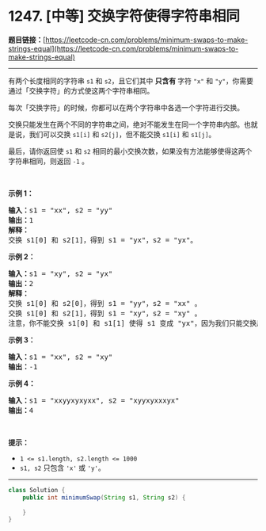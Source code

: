 # 1247. [中等] 交换字符使得字符串相同

**题目链接：**[https://leetcode-cn.com/problems/minimum-swaps-to-make-strings-equal](https://leetcode-cn.com/problems/minimum-swaps-to-make-strings-equal)

---

<div class="content__1Y2H">
 <div class="notranslate">
  <p>有两个长度相同的字符串&nbsp;<code>s1</code> 和&nbsp;<code>s2</code>，且它们其中&nbsp;<strong>只含有</strong>&nbsp;字符&nbsp;<code>"x"</code> 和&nbsp;<code>"y"</code>，你需要通过「交换字符」的方式使这两个字符串相同。</p> 
  <p>每次「交换字符」的时候，你都可以在两个字符串中各选一个字符进行交换。</p> 
  <p>交换只能发生在两个不同的字符串之间，绝对不能发生在同一个字符串内部。也就是说，我们可以交换&nbsp;<code>s1[i]</code> 和&nbsp;<code>s2[j]</code>，但不能交换&nbsp;<code>s1[i]</code> 和&nbsp;<code>s1[j]</code>。</p> 
  <p>最后，请你返回使 <code>s1</code> 和 <code>s2</code> 相同的最小交换次数，如果没有方法能够使得这两个字符串相同，则返回&nbsp;<code>-1</code> 。</p> 
  <p>&nbsp;</p> 
  <p><strong>示例 1：</strong></p> 
  <pre class="language-text"><strong>输入：</strong>s1 = "xx", s2 = "yy"
<strong>输出：</strong>1
<strong>解释：
</strong>交换 s1[0] 和 s2[1]，得到 s1 = "yx"，s2 = "yx"。</pre> 
  <p><strong>示例 2：</strong></p> 
  <pre class="language-text"><strong>输入：</strong>s1 = "xy", s2 = "yx"
<strong>输出：</strong>2
<strong>解释：
</strong>交换 s1[0] 和 s2[0]，得到 s1 = "yy"，s2 = "xx" 。
交换 s1[0] 和 s2[1]，得到 s1 = "xy"，s2 = "xy" 。
注意，你不能交换 s1[0] 和 s1[1] 使得 s1 变成 "yx"，因为我们只能交换属于两个不同字符串的字符。</pre> 
  <p><strong>示例 3：</strong></p> 
  <pre class="language-text"><strong>输入：</strong>s1 = "xx", s2 = "xy"
<strong>输出：</strong>-1
</pre> 
  <p><strong>示例 4：</strong></p> 
  <pre class="language-text"><strong>输入：</strong>s1 = "xxyyxyxyxx", s2 = "xyyxyxxxyx"
<strong>输出：</strong>4
</pre> 
  <p>&nbsp;</p> 
  <p><strong>提示：</strong></p> 
  <ul> 
   <li><code>1 &lt;= s1.length, s2.length &lt;= 1000</code></li> 
   <li><code>s1, s2</code>&nbsp;只包含&nbsp;<code>'x'</code>&nbsp;或&nbsp;<code>'y'</code>。</li> 
  </ul> 
 </div>
</div>

---

```java
class Solution {
    public int minimumSwap(String s1, String s2) {
        
    }
}
```